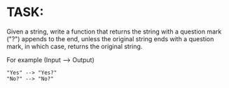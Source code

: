 # TASK:
Given a string, write a function that returns the string with a question mark ("?") appends to the end, unless the original string ends with a question mark, in which case, returns the original string.

For example (Input --> Output)
```
"Yes" --> "Yes?"
"No?" --> "No?"
```